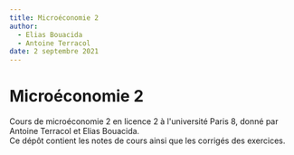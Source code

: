 ```yaml
---
title: Microéconomie 2
author:
  - Elias Bouacida
  - Antoine Terracol
date: 2 septembre 2021
---
```


# Microéconomie 2

Cours de microéconomie 2 en licence 2 à l'université Paris 8, donné par Antoine Terracol et Elias Bouacida.  
Ce dépôt contient les notes de cours ainsi que les corrigés des exercices.
